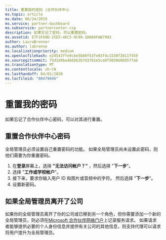 ```yaml
---
title: 重置我的密码 |合作伙伴中心
ms.topic: article
ms.date: 06/24/2019
ms.service: partner-dashboard
ms.subservice: partnercenter-csp
description: 如果忘记了密码，可以重置密码。
ms.assetid: E7F1F68D-25E5-46C5-9C98-1D0A9FAB7993
author: LauraBrenner
ms.author: labrenne
ms.localizationpriority: medium
ms.openlocfilehash: e24543ffe9cbe5b60f43fe03f4c1538f3811f459
ms.sourcegitcommit: 75d1d4ba4b6b63b7d3761e5ca8fd03060695f7ab
ms.translationtype: MT
ms.contentlocale: zh-CN
ms.lasthandoff: 04/01/2020
ms.locfileid: "80479046"
---
```

# <a name="reset-my-password"></a>重置我的密码

如果忘记了合作伙伴中心密码，可以对其进行重置。

## <a name="to-reset-your-partner-center-password"></a>重置合作伙伴中心密码

全局管理员必须设置自己重置密码的功能。 如果全局管理员尚未设置此密码，则他们需要为你重置密码。 

1. 在**登录**屏幕上，选择 **"无法访问帐户？"** ，然后选择 "**下一步**"。
2. 选择 "**工作或学校帐户**"。
3. 接下来，要求你输入用户 ID 和图片或音频中的字符。 然后选择 "**下一步**"。
4. 设置新密码。

## <a name="if-your-global-admin-has-left-the-company"></a>如果全局管理员离开了公司

如果你的全局管理员离开了你的公司或已移到另一个角色，但你需要添加一个新的全局管理员，则必须在[Microsoft 合作伙伴网络门户](https://partner.microsoft.com/commercial#/)上记录服务请求。 如果请求者能够提供必要的个人身份信息并提供有关公司的其他信息，则支持代理可以请求将用户提升为全局管理员。

